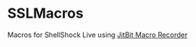 # SSLMacros
Macros for ShellShock Live using [JitBit Macro Recorder](https://www.jitbit.com/macro-recorder)
